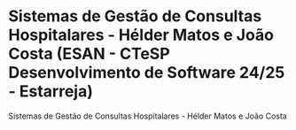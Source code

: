 # Sistemas de Gestão de Consultas Hospitalares - Hélder Matos e João Costa (ESAN - CTeSP Desenvolvimento de Software 24/25 - Estarreja)
Sistemas de Gestão de Consultas Hospitalares - Hélder Matos e João Costa
